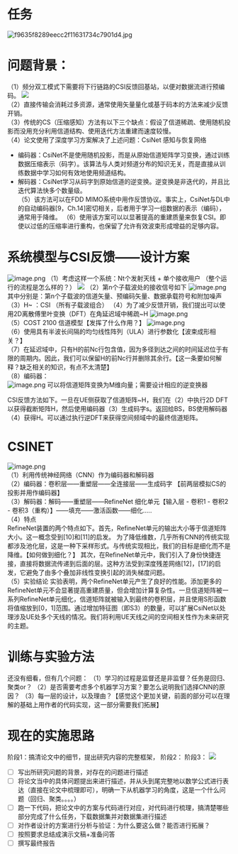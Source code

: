 # 任务
![f9635f8289eecc2f11631734c7901d4.jpg](https://cdn.nlark.com/yuque/0/2022/jpeg/26322346/1667914696794-1b1afce3-1390-4be1-8cdb-3c478fa04be6.jpeg#averageHue=%23e3e1db&clientId=ubf821477-4037-4&crop=0&crop=0&crop=1&crop=1&from=paste&height=380&id=u773df6ea&margin=%5Bobject%20Object%5D&name=f9635f8289eecc2f11631734c7901d4.jpg&originHeight=475&originWidth=770&originalType=binary&ratio=1&rotation=0&showTitle=false&size=68580&status=done&style=none&taskId=u6ef9e82b-2fa0-4edb-a02d-2379406dcb8&title=&width=616)

# 问题背景：
（1）频分双工模式下需要将下行链路的CSI反馈回基站，以便对数据流进行预编码。
![](https://cdn.nlark.com/yuque/0/2022/png/26322346/1667892694204-49cb75fb-58f3-4836-a495-fcae8bacb377.png#averageHue=%23fbfbfb&crop=0&crop=0&crop=1&crop=1&from=url&id=iG8Qf&margin=%5Bobject%20Object%5D&originHeight=584&originWidth=1192&originalType=binary&ratio=1&rotation=0&showTitle=false&status=done&style=none&title=)  
（2）直接传输会消耗过多资源，通常使用矢量量化或基于码本的方法来减少反馈开销。  
（3）传统的CS（压缩感知）方法有以下三个缺点：假设了信道稀疏、使用随机投影而没用充分利用信道结构、使用迭代方法重建而速度较慢。  
（4）论文使用了深度学习方案解决了上述问题：CsiNet 感知与恢复网络  
- 编码器：CsiNet不是使用随机投影，而是从原始信道矩阵学习变换，通过训练数据压缩表示（码字）。该算法与人类对频道分布的知识无关，而是直接从训练数据中学习如何有效地使用频道结构。  
- 解码器：CsiNet学习从码字到原始信道的逆变换。逆变换是非迭代的，并且比迭代算法快多个数量级。   
（5）该方法可以在FDD MIMO系统中用作反馈协议。事实上，CsiNet与DL中的自动编码器[9，Ch.14]密切相关，后者用于学习一组数据的表示（编码），通常用于降维。 
（6）使用该方案可以以显著提高的重建质量来恢复CSI。即使以过低的压缩率进行重构，也保留了允许有效波束形成增益的足够内容。

# 系统模型与CSI反馈——设计方案
![image.png](https://cdn.nlark.com/yuque/0/2022/png/26322346/1667915271833-bc733416-ca30-46ab-ad00-65fa044cb944.png#averageHue=%23f7f6f6&clientId=ub1414a0a-d018-4&crop=0&crop=0&crop=1&crop=1&from=paste&height=295&id=u6c0e01e3&margin=%5Bobject%20Object%5D&name=image.png&originHeight=369&originWidth=1255&originalType=binary&ratio=1&rotation=0&showTitle=false&size=104333&status=done&style=none&taskId=u86b5282f-f491-4132-9160-00b0d6b8ba0&title=&width=1004)
（1）考虑这样一个系统：Nt个发射天线 + 单个接收用户 （整个运行的流程是怎么样的？）
![](https://cdn.nlark.com/yuque/0/2022/png/26322346/1667895140689-45f607eb-1af6-42b4-88f3-3082bd8eee0b.png#averageHue=%23fcfcfc&crop=0&crop=0&crop=1&crop=1&from=url&id=nCXTm&margin=%5Bobject%20Object%5D&originHeight=667&originWidth=1109&originalType=binary&ratio=1&rotation=0&showTitle=false&status=done&style=none&title=)
（2）第n个子载波处的接收信号如下
![image.png](https://cdn.nlark.com/yuque/0/2022/png/26322346/1667915655685-04ebacbb-9bf7-45d6-a928-ac6490692a68.png#averageHue=%23fafafa&clientId=uba954218-1460-4&crop=0&crop=0&crop=1&crop=1&from=paste&height=33&id=ue2f9c7d6&margin=%5Bobject%20Object%5D&name=image.png&originHeight=41&originWidth=163&originalType=binary&ratio=1&rotation=0&showTitle=false&size=2916&status=done&style=none&taskId=u7a2637cc-c4e1-4faf-a6c8-4d981d559ec&title=&width=130.4)
其中分别是：第n个子载波的信道矢量、预编码矢量、数据承载符号和附加噪声
（3）H~ ：CSI （所有子载波组合）
（4）为了减少反馈开销，我们提出可以使用2D离散傅里叶变换（DFT）在角延迟域中稀疏~H
![image.png](https://cdn.nlark.com/yuque/0/2022/png/26322346/1667915784150-95eb508e-f754-402a-b777-4131e5fc7564.png#averageHue=%23f7f7f7&clientId=uba954218-1460-4&crop=0&crop=0&crop=1&crop=1&from=paste&height=31&id=u4deea71d&margin=%5Bobject%20Object%5D&name=image.png&originHeight=39&originWidth=124&originalType=binary&ratio=1&rotation=0&showTitle=false&size=2283&status=done&style=none&taskId=u4b712a54-d2be-4985-8ae5-d2c6d437146&title=&width=99.2)   
（5）COST 2100 信道模型【发挥了什么作用？】
![image.png](https://cdn.nlark.com/yuque/0/2022/png/26322346/1667915837448-15158117-44a0-43fd-b9dc-da09b1d530d9.png#averageHue=%23f4f3f2&clientId=uba954218-1460-4&crop=0&crop=0&crop=1&crop=1&from=paste&height=233&id=u9e1f0c91&margin=%5Bobject%20Object%5D&name=image.png&originHeight=291&originWidth=440&originalType=binary&ratio=1&rotation=0&showTitle=false&size=40035&status=done&style=none&taskId=uf94e40f1-dc28-4e94-8504-404c827d91d&title=&width=352)   
（6）使用具有半波长间隔的均匀线性阵列（ULA）进行参数化【波束成形相关？】   
（7）在延迟域中，只有H的前Nc行包含值，因为多径到达之间的时间延迟位于有限的周期内。因此，我们可以保留H的前Nc行并删除其余行。【这一条要如何解释？缺乏相关的知识，有点不太清楚】  
（8）编码器：   
![image.png](https://cdn.nlark.com/yuque/0/2022/png/26322346/1667916109071-1f06ede4-e978-4ff7-aff2-ac5c6975e108.png#averageHue=%23fafafa&clientId=uba954218-1460-4&crop=0&crop=0&crop=1&crop=1&from=paste&height=31&id=u88245d1e&margin=%5Bobject%20Object%5D&name=image.png&originHeight=39&originWidth=129&originalType=binary&ratio=1&rotation=0&showTitle=false&size=2099&status=done&style=none&taskId=ud24004e0-38e1-4a7e-a62b-e57dd125e2c&title=&width=103.2)
可以将信道矩阵变换为M维向量；需要设计相应的逆变换器   

CSI反馈方法如下。一旦在UE侧获取了信道矩阵~H，我们在（2）中执行2D DFT以获得截断矩阵H，然后使用编码器（3）生成码字s。返回给BS，BS使用解码器（4）获得H。可以通过执行逆DFT来获得空间频域中的最终信道矩阵。   

# CSINET
![image.png](https://cdn.nlark.com/yuque/0/2022/png/26322346/1667916415133-37171132-0c00-4116-8955-33ee3a434b6b.png#averageHue=%23eef1e8&clientId=uba954218-1460-4&crop=0&crop=0&crop=1&crop=1&from=paste&height=307&id=u54649441&margin=%5Bobject%20Object%5D&name=image.png&originHeight=384&originWidth=1219&originalType=binary&ratio=1&rotation=0&showTitle=false&size=114959&status=done&style=none&taskId=u0b161bb8-b8e3-46ba-b2fd-0d831c49b27&title=&width=975.2)   
（1）利用传统神经网络（CNN）作为编码器和解码器  
（2）编码器：卷积层——重塑层——全连接层——生成码字 【前两层模拟CS的投影并用作编码器】  
（3）解码器：解码——重塑层——RefineNet 细化单元【输入层 - 卷积1 - 卷积2 - 卷积3（重构）】——填充——激活函数——细化.....  
（4）特点   
RefineNet装置的两个特点如下。首先，RefineNet单元的输出大小等于信道矩阵大小。这一概念受到[10]和[11]的启发。
为了降低维数，几乎所有CNN的传统实现都涉及池化层，这是一种下采样形式。与传统实现相比，我们的目标是细化而不是降维。【如何做到细化？】
其次，在RefineNet单元中，我们引入了身份快捷连接，直接将数据流传递到后面的层。这种方法受到深度残差网络[12]，[17]的启发，它避免了由多个叠加非线性变换引起的消失梯度问题。   
（5）实验结论
实验表明，两个RefineNet单元产生了良好的性能。添加更多的RefineNet单元不会显著提高重建质量，但会增加计算复杂性。一旦信道矩阵被一系列RefineNet单元细化，信道矩阵就被输入到最终的卷积层，并且使用S形函数将值缩放到[0，1]范围。通过增加特征图（即S3）的数量，可以扩展CsiNet以处理涉及UE处多个天线的情况。我们将利用UE天线之间的空间相关性作为未来研究的主题。

# 训练与实验方法
还没有细看，但有几个问题：
（1）学习的过程是监督还是非监督？任务是回归、聚类or？
（2）是否需要考虑多个机器学习方案？要怎么说明我们选择CNN的原因？
（3）每一层的设计，以及理由？【感觉这个更加关键，前面的部分可以在理解的基础上用作者的代码实现，这一部分需要我们拓展】

# 现在的实施思路
阶段1：搞清论文中的细节，提出研究内容的完整框架，
阶段2：
阶段3：
![](https://cdn.nlark.com/yuque/0/2022/jpeg/26322346/1667914696794-1b1afce3-1390-4be1-8cdb-3c478fa04be6.jpeg#averageHue=%23e3e1db&crop=0&crop=0&crop=1&crop=1&from=url&height=384&id=jDEvk&margin=%5Bobject%20Object%5D&originHeight=475&originWidth=770&originalType=binary&ratio=1&rotation=0&showTitle=false&status=done&style=none&title=&width=623)

- [ ] 写出所研究问题的背景，对存在的问题进行描述
- [ ] 将论文当中的具体问题提出来进行描述，并从头到尾完整地以数学公式进行表达（直接在论文中梳理即可），明确一下从机器学习的角度，这是一个什么问题（回归、聚类。。。。）
- [ ] 跑一下代码，把论文中的方案与代码进行对应，对代码进行梳理，搞清楚哪些部分完成了什么任务，下载数据集并对数据集进行描述
- [ ] 对作者设计的方案进行分析与验证：为什么要这么做？能否进行拓展？
- [ ] 按照要求总结成演示文稿+准备问答
- [ ] 撰写最终报告

